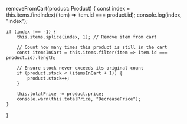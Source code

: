 removeFromCart(product: Product) {
    const index = this.items.findIndex((item) => item.id === product.id);
    console.log(index, "index");

    if (index !== -1) {
        this.items.splice(index, 1); // Remove item from cart

        // Count how many times this product is still in the cart
        const itemsInCart = this.items.filter(item => item.id === product.id).length;

        // Ensure stock never exceeds its original count
        if (product.stock < (itemsInCart + 1)) {
            product.stock++;
        }

        this.totalPrice -= product.price;
        console.warn(this.totalPrice, "DecreasePrice");
    }
}

  


